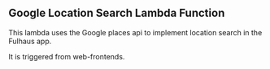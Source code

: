 ## Google Location Search Lambda Function

This lambda uses the Google places api to implement location search in the Fulhaus app.

It is triggered from web-frontends.